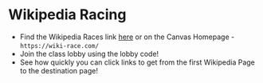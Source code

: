 # Wikipedia Racing

- Find the Wikipedia Races link [here](https://wiki-race.com/) or on the Canvas Homepage - `https://wiki-race.com/`
- Join the class lobby using the lobby code!
- See how quickly you can click links to get from the first Wikipedia Page to the destination page!
